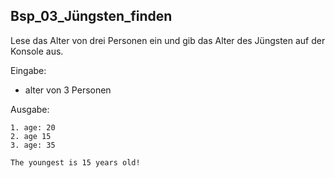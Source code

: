 ##  Bsp_03_Jüngsten_finden

Lese das Alter von drei Personen ein und gib das Alter des Jüngsten auf der Konsole aus.

Eingabe:

* alter von 3 Personen

Ausgabe:

```
1. age: 20
2. age 15
3. age: 35

The youngest is 15 years old!
```

